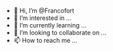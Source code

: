 - 👋 Hi, I’m @Francofort
- 👀 I’m interested in ...
- 🌱 I’m currently learning ...
- 💞️ I’m looking to collaborate on ...
- 📫 How to reach me ...

<!---
Francofort/Francofort is a ✨ special ✨ repository because its `README.md` (this file) appears on your GitHub profile.
You can click the Preview link to take a look at your changes.
--->
